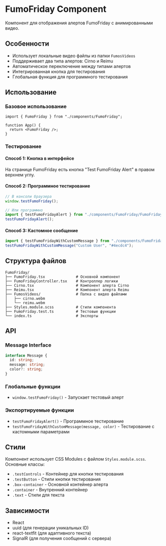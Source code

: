 # FumoFriday Component

Компонент для отображения алертов FumoFriday с анимированными видео.

## Особенности

- Использует локальные видео файлы из папки `FumosVideos`
- Поддерживает два типа алертов: Cirno и Reimu
- Автоматическое переключение между типами алертов
- Интегрированная кнопка для тестирования
- Глобальная функция для программного тестирования

## Использование

### Базовое использование

```tsx
import { FumoFriday } from "./components/FumoFriday";

function App() {
  return <FumoFriday />;
}
```

### Тестирование

#### Способ 1: Кнопка в интерфейсе

На странице FumoFriday есть кнопка "Test FumoFriday Alert" в правом верхнем углу.

#### Способ 2: Программное тестирование

```javascript
// В консоли браузера
window.testFumoFriday();

// Или программно
import { testFumoFridayAlert } from "./components/FumoFriday/FumoFriday.test";
testFumoFridayAlert();
```

#### Способ 3: Кастомное сообщение

```javascript
import { testFumoFridayWithCustomMessage } from "./components/FumoFriday/FumoFriday.test";
testFumoFridayWithCustomMessage("Custom User", "#4ecdc4");
```

## Структура файлов

```text
FumoFriday/
├── FumoFriday.tsx              # Основной компонент
├── FumoFridayController.tsx    # Контроллер логики
├── Cirno.tsx                   # Компонент алерта Cirno
├── Reimu.tsx                   # Компонент алерта Reimu
├── FumosVideos/                # Папка с видео файлами
│   ├── cirno.webm
│   └── reimu.webm
├── Styles.module.scss          # Стили компонента
├── FumoFriday.test.ts          # Тестовые функции
└── index.ts                    # Экспорты
```

## API

### Message Interface

```typescript
interface Message {
  id: string;
  message: string;
  color?: string;
}
```

### Глобальные функции

- `window.testFumoFriday()` - Запускает тестовый алерт

### Экспортируемые функции

- `testFumoFridayAlert()` - Программное тестирование
- `testFumoFridayWithCustomMessage(message, color)` - Тестирование с кастомными параметрами

## Стили

Компонент использует CSS Modules с файлом `Styles.module.scss`. Основные классы:

- `.testControls` - Контейнер для кнопки тестирования
- `.testButton` - Стили кнопки тестирования
- `.box-container` - Основной контейнер алерта
- `.container` - Внутренний контейнер
- `.text` - Стили для текста

## Зависимости

- React
- uuid (для генерации уникальных ID)
- react-textfit (для адаптивного текста)
- SignalR (для получения сообщений с сервера)
